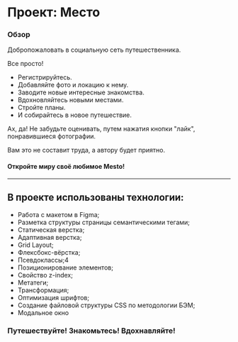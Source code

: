 # Проект: Место

### Обзор

Добропожаловать в социальную сеть путешественника.

Все просто!

* Регистрируйтесь.
* Добавляйте фото и локацию к нему.
* Заводите новые интересные знакомства.
* Вдохновляйтесь новыми местами.
* Стройте планы.
* И собирайтесь в новое путешествие.

Ах, да! Не забудьте оценивать, путем нажатия кнопки "лайк", понравившиеся фотографии.

Вам это не составит труда, а автору будет приятно.

#### Откройте миру своё любимое Mesto!

---

## В проекте использованы технологии:

* Работа с макетом в Figma;
* Разметка структуры страницы семантическими тегами;
* Статическая верстка;
* Адаптивная верстка;
* Grid Layout;
* Флексбокс-вёрстка;
* Псевдоклассы;4
* Позиционирование элементов;
* Свойство z-index;
* Метатеги;
* Трансформация;
* Оптимизация шрифтов;
* Создание файловой структуры CSS по методологии БЭМ;
* Модальное окно

### Путешествуйте! Знакомьтесь! Вдохнавляйте!
